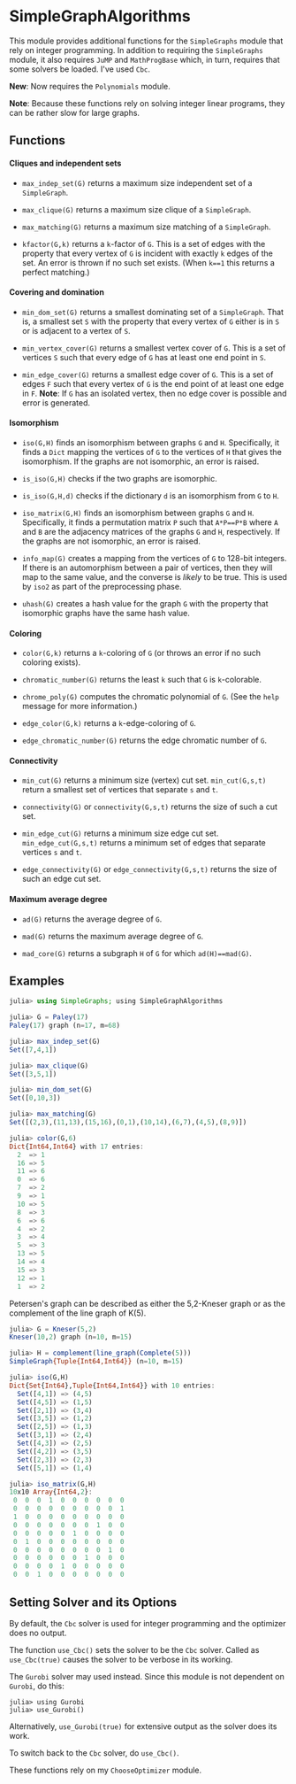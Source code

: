 # SimpleGraphAlgorithms



This module provides additional functions for the `SimpleGraphs`
module that rely on integer programming. In addition to requiring the
`SimpleGraphs` module, it also requires `JuMP` and `MathProgBase`
which, in turn, requires that some solvers be loaded. I've used `Cbc`.

**New**: Now requires the `Polynomials` module.

**Note**: Because these functions rely on solving integer linear
  programs, they can be rather slow for large graphs.

## Functions

#### Cliques and independent sets

* `max_indep_set(G)` returns a maximum size independent set of a
  `SimpleGraph`.

* `max_clique(G)` returns a maximum size clique of a `SimpleGraph`.

* `max_matching(G)` returns a maximum size matching of a
  `SimpleGraph`.

* `kfactor(G,k)` returns a `k`-factor of `G`. This is a set of edges
  with the property that every vertex of `G` is incident with exactly `k`
  edges of the set. An error is thrown if no such set exists.
  (When `k==1` this returns a perfect matching.)

#### Covering and domination

* `min_dom_set(G)` returns a smallest dominating set of a
  `SimpleGraph`. That is, a smallest set `S` with the property that
  every vertex of `G` either is in `S` or is adjacent to a vertex of
  `S`.

* `min_vertex_cover(G)` returns a smallest vertex cover of `G`. This
  is a set of vertices `S` such that every edge of `G` has at least
  one end point in `S`.

* `min_edge_cover(G)` returns a smallest edge cover of `G`. This is
  a set of edges `F` such that every vertex of `G` is the end point
  of at least one edge in `F`. **Note**: If `G` has an isolated
  vertex, then no edge cover is possible and error is generated.


#### Isomorphism

* `iso(G,H)` finds an isomorphism between graphs `G` and
  `H`. Specifically, it finds a `Dict` mapping the vertices of `G` to
  the vertices of `H` that gives the isomorphism. If the graphs are
  not isomorphic, an error is raised.

* `is_iso(G,H)` checks if the two graphs are isomorphic.

* `is_iso(G,H,d)` checks if the dictionary `d` is an isomorphism
  from `G` to `H`.

* `iso_matrix(G,H)` finds an isomorphism between graphs `G` and
  `H`. Specifically, it finds a permutation matrix `P` such that
  `A*P==P*B` where `A` and `B` are the adjacency matrices of the
  graphs `G` and `H`, respectively. If the graphs are not isomorphic,
  an error is raised.

* `info_map(G)` creates a mapping from the vertices of `G` to 128-bit
  integers. If there is an automorphism between a pair of vertices,
  then they will map to the same value, and the converse is *likely*
  to be true. This is used by `iso2` as part of the preprocessing
  phase.

* `uhash(G)` creates a hash value for the graph `G` with the property
   that isomorphic graphs have the same hash value.

#### Coloring

* `color(G,k)` returns a `k`-coloring of `G` (or throws an error if no
  such coloring exists).

* `chromatic_number(G)` returns the least `k` such that `G` is `k`-colorable.

* `chrome_poly(G)` computes the chromatic polynomial of `G`. (See the
  `help` message for more information.)

* `edge_color(G,k)` returns a `k`-edge-coloring of `G`.

* `edge_chromatic_number(G)` returns the edge chromatic number of `G`.


#### Connectivity

* `min_cut(G)` returns a minimum size (vertex) cut set. `min_cut(G,s,t)`
return a smallest set of vertices that separate `s` and `t`.

* `connectivity(G)` or `connectivity(G,s,t)` returns the size of such a cut set.

* `min_edge_cut(G)` returns a minimum size edge cut set.
`min_edge_cut(G,s,t)` returns a minimum set of edges that separate vertices
`s` and `t`.

* `edge_connectivity(G)` or `edge_connectivity(G,s,t)` returns the size of
such an edge cut set.


#### Maximum average degree

* `ad(G)` returns the average degree of `G`.

* `mad(G)` returns the maximum average degree of `G`.

* `mad_core(G)` returns a subgraph `H` of `G` for which `ad(H)==mad(G)`.

## Examples

```julia
julia> using SimpleGraphs; using SimpleGraphAlgorithms

julia> G = Paley(17)
Paley(17) graph (n=17, m=68)

julia> max_indep_set(G)
Set([7,4,1])

julia> max_clique(G)
Set([3,5,1])

julia> min_dom_set(G)
Set([0,10,3])

julia> max_matching(G)
Set([(2,3),(11,13),(15,16),(0,1),(10,14),(6,7),(4,5),(8,9)])

julia> color(G,6)
Dict{Int64,Int64} with 17 entries:
  2  => 1
  16 => 5
  11 => 6
  0  => 6
  7  => 2
  9  => 1
  10 => 5
  8  => 3
  6  => 6
  4  => 2
  3  => 4
  5  => 3
  13 => 5
  14 => 4
  15 => 3
  12 => 1
  1  => 2
```

Petersen's graph can be described as either the 5,2-Kneser graph or as
the complement of the line graph of K(5).

```julia
julia> G = Kneser(5,2)
Kneser(10,2) graph (n=10, m=15)

julia> H = complement(line_graph(Complete(5)))
SimpleGraph{Tuple{Int64,Int64}} (n=10, m=15)

julia> iso(G,H)
Dict{Set{Int64},Tuple{Int64,Int64}} with 10 entries:
  Set([4,1]) => (4,5)
  Set([4,5]) => (1,5)
  Set([2,1]) => (3,4)
  Set([3,5]) => (1,2)
  Set([2,5]) => (1,3)
  Set([3,1]) => (2,4)
  Set([4,3]) => (2,5)
  Set([4,2]) => (3,5)
  Set([2,3]) => (2,3)
  Set([5,1]) => (1,4)

julia> iso_matrix(G,H)
10x10 Array{Int64,2}:
 0  0  0  1  0  0  0  0  0  0
 0  0  0  0  0  0  0  0  0  1
 1  0  0  0  0  0  0  0  0  0
 0  0  0  0  0  0  0  1  0  0
 0  0  0  0  0  1  0  0  0  0
 0  1  0  0  0  0  0  0  0  0
 0  0  0  0  0  0  0  0  1  0
 0  0  0  0  0  0  1  0  0  0
 0  0  0  0  1  0  0  0  0  0
 0  0  1  0  0  0  0  0  0  0
```

## Setting Solver and its Options

By default, the `Cbc` solver is used for integer programming
and the optimizer does no output.

The function `use_Cbc()` sets the solver to be the `Cbc` solver.
Called as `use_Cbc(true)` causes the solver to be verbose in
its working.

The `Gurobi` solver may used instead. Since this module is not
dependent on `Gurobi`, do this:
```
julia> using Gurobi
julia> use_Gurobi()
```
Alternatively, `use_Gurobi(true)` for extensive output as the
solver does its work.

To switch back to the `Cbc` solver, do `use_Cbc()`.

These functions rely on my `ChooseOptimizer` module.
